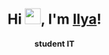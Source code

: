 <h1 align="center">Hi <img src="https://github.com/blackcater/blackcater/raw/main/images/Hi.gif" height="32"/>, I'm <a href="#" target="_blank">Ilya</a>!</h1>
<h3 align="center">student  IT</h3>


